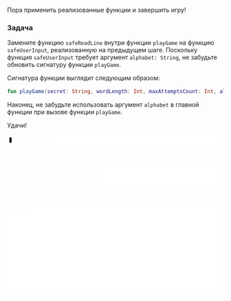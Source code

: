 Пора применить реализованные функции и завершить игру!

### Задача

Замените функцию `safeReadLine` внутри функции `playGame` на функцию `safeUserInput`, реализованную на предыдущем шаге. Поскольку функция `safeUserInput` требует аргумент `alphabet: String`, не забудьте обновить сигнатуру функции `playGame`.

<div class="hint" title="Нажмите, чтобы увидеть новую сигнатуру функции playGame">

Сигнатура функции выглядит следующим образом:
```kotlin
fun playGame(secret: String, wordLength: Int, maxAttemptsCount: Int, alphabet: String): Unit
```
</div>

Наконец, не забудьте использовать аргумент `alphabet` в главной функции при вызове функции `playGame`.

Удачи!

<div class="hint" title="Нажмите, чтобы увидеть финальную версию игры">

![Пример игры](../../utils/src/main/resources/images/part1/warmup/game.gif "Пример игры")

</div>